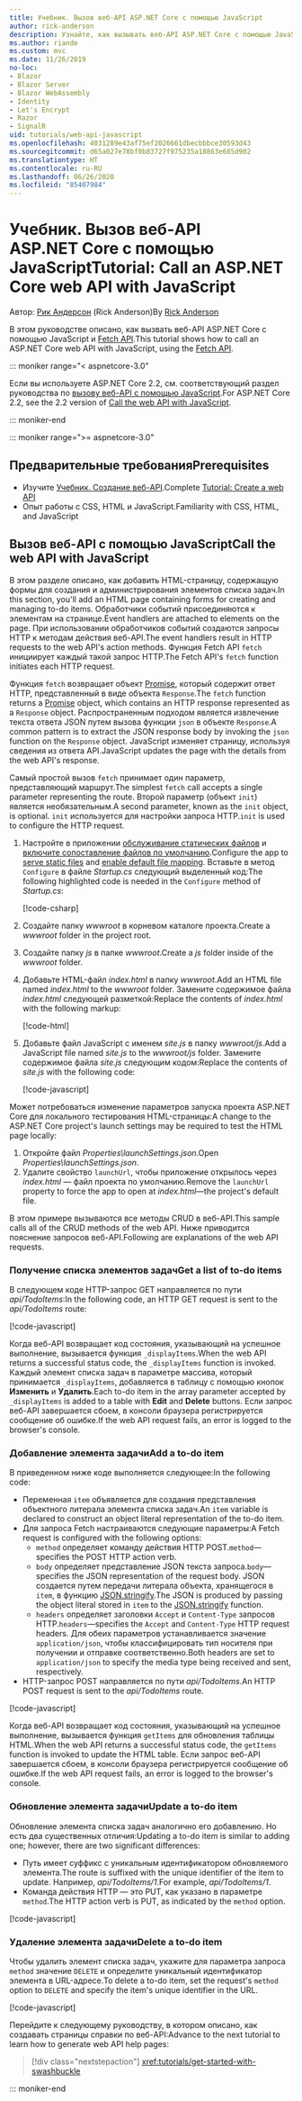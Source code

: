 ```yaml
---
title: Учебник. Вызов веб-API ASP.NET Core с помощью JavaScript
author: rick-anderson
description: Узнайте, как вызывать веб-API ASP.NET Core с помощью JavaScript.
ms.author: riande
ms.custom: mvc
ms.date: 11/26/2019
no-loc:
- Blazor
- Blazor Server
- Blazor WebAssembly
- Identity
- Let's Encrypt
- Razor
- SignalR
uid: tutorials/web-api-javascript
ms.openlocfilehash: 4031289e43af75ef2026661dbecbbbce30593d43
ms.sourcegitcommit: d65a027e78bf0b83727f975235a18863e685d902
ms.translationtype: HT
ms.contentlocale: ru-RU
ms.lasthandoff: 06/26/2020
ms.locfileid: "85407984"
---
```

# <a name="tutorial-call-an-aspnet-core-web-api-with-javascript"></a><span data-ttu-id="a2eae-103">Учебник. Вызов веб-API ASP.NET Core с помощью JavaScript</span><span class="sxs-lookup"><span data-stu-id="a2eae-103">Tutorial: Call an ASP.NET Core web API with JavaScript</span></span>

<span data-ttu-id="a2eae-104">Автор: [Рик Андерсон](https://twitter.com/RickAndMSFT) (Rick Anderson)</span><span class="sxs-lookup"><span data-stu-id="a2eae-104">By [Rick Anderson](https://twitter.com/RickAndMSFT)</span></span>

<span data-ttu-id="a2eae-105">В этом руководстве описано, как вызвать веб-API ASP.NET Core с помощью JavaScript и [Fetch API](https://developer.mozilla.org/docs/Web/API/Fetch_API).</span><span class="sxs-lookup"><span data-stu-id="a2eae-105">This tutorial shows how to call an ASP.NET Core web API with JavaScript, using the [Fetch API](https://developer.mozilla.org/docs/Web/API/Fetch_API).</span></span>

::: moniker range="< aspnetcore-3.0"

<span data-ttu-id="a2eae-106">Если вы используете ASP.NET Core 2.2, см. соответствующий раздел руководства по [вызову веб-API с помощью JavaScript](xref:tutorials/first-web-api#call-the-web-api-with-javascript).</span><span class="sxs-lookup"><span data-stu-id="a2eae-106">For ASP.NET Core 2.2, see the 2.2 version of [Call the web API with JavaScript](xref:tutorials/first-web-api#call-the-web-api-with-javascript).</span></span>

::: moniker-end

::: moniker range=">= aspnetcore-3.0"

## <a name="prerequisites"></a><span data-ttu-id="a2eae-107">Предварительные требования</span><span class="sxs-lookup"><span data-stu-id="a2eae-107">Prerequisites</span></span>

* <span data-ttu-id="a2eae-108">Изучите [Учебник. Создание веб-API](xref:tutorials/first-web-api).</span><span class="sxs-lookup"><span data-stu-id="a2eae-108">Complete [Tutorial: Create a web API](xref:tutorials/first-web-api)</span></span>
* <span data-ttu-id="a2eae-109">Опыт работы с CSS, HTML и JavaScript.</span><span class="sxs-lookup"><span data-stu-id="a2eae-109">Familiarity with CSS, HTML, and JavaScript</span></span>

## <a name="call-the-web-api-with-javascript"></a><span data-ttu-id="a2eae-110">Вызов веб-API с помощью JavaScript</span><span class="sxs-lookup"><span data-stu-id="a2eae-110">Call the web API with JavaScript</span></span>

<span data-ttu-id="a2eae-111">В этом разделе описано, как добавить HTML-страницу, содержащую формы для создания и администрирования элементов списка задач.</span><span class="sxs-lookup"><span data-stu-id="a2eae-111">In this section, you'll add an HTML page containing forms for creating and managing to-do items.</span></span> <span data-ttu-id="a2eae-112">Обработчики событий присоединяются к элементам на странице.</span><span class="sxs-lookup"><span data-stu-id="a2eae-112">Event handlers are attached to elements on the page.</span></span> <span data-ttu-id="a2eae-113">При использовании обработчиков событий создаются запросы HTTP к методам действия веб-API.</span><span class="sxs-lookup"><span data-stu-id="a2eae-113">The event handlers result in HTTP requests to the web API's action methods.</span></span> <span data-ttu-id="a2eae-114">Функция Fetch API `fetch` инициирует каждый такой запрос HTTP.</span><span class="sxs-lookup"><span data-stu-id="a2eae-114">The Fetch API's `fetch` function initiates each HTTP request.</span></span>

<span data-ttu-id="a2eae-115">Функция `fetch` возвращает объект [Promise](https://developer.mozilla.org/docs/Web/JavaScript/Reference/Global_Objects/Promise), который содержит ответ HTTP, представленный в виде объекта `Response`.</span><span class="sxs-lookup"><span data-stu-id="a2eae-115">The `fetch` function returns a [Promise](https://developer.mozilla.org/docs/Web/JavaScript/Reference/Global_Objects/Promise) object, which contains an HTTP response represented as a `Response` object.</span></span> <span data-ttu-id="a2eae-116">Распространенным подходом является извлечение текста ответа JSON путем вызова функции `json` в объекте `Response`.</span><span class="sxs-lookup"><span data-stu-id="a2eae-116">A common pattern is to extract the JSON response body by invoking the `json` function on the `Response` object.</span></span> <span data-ttu-id="a2eae-117">JavaScript изменяет страницу, используя сведения из ответа API.</span><span class="sxs-lookup"><span data-stu-id="a2eae-117">JavaScript updates the page with the details from the web API's response.</span></span>

<span data-ttu-id="a2eae-118">Самый простой вызов `fetch` принимает один параметр, представляющий маршрут.</span><span class="sxs-lookup"><span data-stu-id="a2eae-118">The simplest `fetch` call accepts a single parameter representing the route.</span></span> <span data-ttu-id="a2eae-119">Второй параметр (объект `init`) является необязательным.</span><span class="sxs-lookup"><span data-stu-id="a2eae-119">A second parameter, known as the `init` object, is optional.</span></span> <span data-ttu-id="a2eae-120">`init` используется для настройки запроса HTTP.</span><span class="sxs-lookup"><span data-stu-id="a2eae-120">`init` is used to configure the HTTP request.</span></span>

1. <span data-ttu-id="a2eae-121">Настройте в приложении [обслуживание статических файлов](/dotnet/api/microsoft.aspnetcore.builder.staticfileextensions.usestaticfiles#Microsoft_AspNetCore_Builder_StaticFileExtensions_UseStaticFiles_Microsoft_AspNetCore_Builder_IApplicationBuilder_) и [включите сопоставление файлов по умолчанию](/dotnet/api/microsoft.aspnetcore.builder.defaultfilesextensions.usedefaultfiles#Microsoft_AspNetCore_Builder_DefaultFilesExtensions_UseDefaultFiles_Microsoft_AspNetCore_Builder_IApplicationBuilder_).</span><span class="sxs-lookup"><span data-stu-id="a2eae-121">Configure the app to [serve static files](/dotnet/api/microsoft.aspnetcore.builder.staticfileextensions.usestaticfiles#Microsoft_AspNetCore_Builder_StaticFileExtensions_UseStaticFiles_Microsoft_AspNetCore_Builder_IApplicationBuilder_) and [enable default file mapping](/dotnet/api/microsoft.aspnetcore.builder.defaultfilesextensions.usedefaultfiles#Microsoft_AspNetCore_Builder_DefaultFilesExtensions_UseDefaultFiles_Microsoft_AspNetCore_Builder_IApplicationBuilder_).</span></span> <span data-ttu-id="a2eae-122">Вставьте в метод `Configure` в файле *Startup.cs* следующий выделенный код:</span><span class="sxs-lookup"><span data-stu-id="a2eae-122">The following highlighted code is needed in the `Configure` method of *Startup.cs*:</span></span>

    [!code-csharp[](first-web-api/samples/3.0/TodoApi/StartupJavaScript.cs?highlight=8-9&name=snippet_configure)]

1. <span data-ttu-id="a2eae-123">Создайте папку *wwwroot* в корневом каталоге проекта.</span><span class="sxs-lookup"><span data-stu-id="a2eae-123">Create a *wwwroot* folder in the project root.</span></span>

1. <span data-ttu-id="a2eae-124">Создайте папку *js* в папке *wwwroot*.</span><span class="sxs-lookup"><span data-stu-id="a2eae-124">Create a *js* folder inside of the *wwwroot* folder.</span></span>

1. <span data-ttu-id="a2eae-125">Добавьте HTML-файл *index.html* в папку *wwwroot*.</span><span class="sxs-lookup"><span data-stu-id="a2eae-125">Add an HTML file named *index.html* to the *wwwroot* folder.</span></span> <span data-ttu-id="a2eae-126">Замените содержимое файла *index.html* следующей разметкой:</span><span class="sxs-lookup"><span data-stu-id="a2eae-126">Replace the contents of *index.html* with the following markup:</span></span>

    [!code-html[](first-web-api/samples/3.0/TodoApi/wwwroot/index.html)]

1. <span data-ttu-id="a2eae-127">Добавьте файл JavaScript с именем *site.js* в папку *wwwroot/js*.</span><span class="sxs-lookup"><span data-stu-id="a2eae-127">Add a JavaScript file named *site.js* to the *wwwroot/js* folder.</span></span> <span data-ttu-id="a2eae-128">Замените содержимое файла *site.js* следующим кодом:</span><span class="sxs-lookup"><span data-stu-id="a2eae-128">Replace the contents of *site.js* with the following code:</span></span>

    [!code-javascript[](first-web-api/samples/3.0/TodoApi/wwwroot/js/site.js?name=snippet_SiteJs)]

<span data-ttu-id="a2eae-129">Может потребоваться изменение параметров запуска проекта ASP.NET Core для локального тестирования HTML-страницы:</span><span class="sxs-lookup"><span data-stu-id="a2eae-129">A change to the ASP.NET Core project's launch settings may be required to test the HTML page locally:</span></span>

1. <span data-ttu-id="a2eae-130">Откройте файл *Properties\launchSettings.json*.</span><span class="sxs-lookup"><span data-stu-id="a2eae-130">Open *Properties\launchSettings.json*.</span></span>
1. <span data-ttu-id="a2eae-131">Удалите свойство `launchUrl`, чтобы приложение открылось через *index.html* &mdash; файл проекта по умолчанию.</span><span class="sxs-lookup"><span data-stu-id="a2eae-131">Remove the `launchUrl` property to force the app to open at *index.html*&mdash;the project's default file.</span></span>

<span data-ttu-id="a2eae-132">В этом примере вызываются все методы CRUD в веб-API.</span><span class="sxs-lookup"><span data-stu-id="a2eae-132">This sample calls all of the CRUD methods of the web API.</span></span> <span data-ttu-id="a2eae-133">Ниже приводится пояснение запросов веб-API.</span><span class="sxs-lookup"><span data-stu-id="a2eae-133">Following are explanations of the web API requests.</span></span>

### <a name="get-a-list-of-to-do-items"></a><span data-ttu-id="a2eae-134">Получение списка элементов задач</span><span class="sxs-lookup"><span data-stu-id="a2eae-134">Get a list of to-do items</span></span>

<span data-ttu-id="a2eae-135">В следующем коде HTTP-запрос GET направляется по пути *api/TodoItems*:</span><span class="sxs-lookup"><span data-stu-id="a2eae-135">In the following code, an HTTP GET request is sent to the *api/TodoItems* route:</span></span>

[!code-javascript[](first-web-api/samples/3.0/TodoApi/wwwroot/js/site.js?name=snippet_GetItems)]

<span data-ttu-id="a2eae-136">Когда веб-API возвращает код состояния, указывающий на успешное выполнение, вызывается функция `_displayItems`.</span><span class="sxs-lookup"><span data-stu-id="a2eae-136">When the web API returns a successful status code, the `_displayItems` function is invoked.</span></span> <span data-ttu-id="a2eae-137">Каждый элемент списка задач в параметре массива, который принимается `_displayItems`, добавляется в таблицу с помощью кнопок **Изменить** и **Удалить**.</span><span class="sxs-lookup"><span data-stu-id="a2eae-137">Each to-do item in the array parameter accepted by `_displayItems` is added to a table with **Edit** and **Delete** buttons.</span></span> <span data-ttu-id="a2eae-138">Если запрос веб-API завершается сбоем, в консоли браузера регистрируется сообщение об ошибке.</span><span class="sxs-lookup"><span data-stu-id="a2eae-138">If the web API request fails, an error is logged to the browser's console.</span></span>

### <a name="add-a-to-do-item"></a><span data-ttu-id="a2eae-139">Добавление элемента задачи</span><span class="sxs-lookup"><span data-stu-id="a2eae-139">Add a to-do item</span></span>

<span data-ttu-id="a2eae-140">В приведенном ниже коде выполняется следующее:</span><span class="sxs-lookup"><span data-stu-id="a2eae-140">In the following code:</span></span>

* <span data-ttu-id="a2eae-141">Переменная `item` объявляется для создания представления объектного литерала элемента списка задач.</span><span class="sxs-lookup"><span data-stu-id="a2eae-141">An `item` variable is declared to construct an object literal representation of the to-do item.</span></span>
* <span data-ttu-id="a2eae-142">Для запроса Fetch настраиваются следующие параметры:</span><span class="sxs-lookup"><span data-stu-id="a2eae-142">A Fetch request is configured with the following options:</span></span>
  * <span data-ttu-id="a2eae-143">`method` определяет команду действия HTTP POST.</span><span class="sxs-lookup"><span data-stu-id="a2eae-143">`method`&mdash;specifies the POST HTTP action verb.</span></span>
  * <span data-ttu-id="a2eae-144">`body` определяет представление JSON текста запроса.</span><span class="sxs-lookup"><span data-stu-id="a2eae-144">`body`&mdash;specifies the JSON representation of the request body.</span></span> <span data-ttu-id="a2eae-145">JSON создается путем передачи литерала объекта, хранящегося в `item`, в функцию [JSON.stringify](https://developer.mozilla.org/docs/Web/JavaScript/Reference/Global_Objects/JSON/stringify).</span><span class="sxs-lookup"><span data-stu-id="a2eae-145">The JSON is produced by passing the object literal stored in `item` to the [JSON.stringify](https://developer.mozilla.org/docs/Web/JavaScript/Reference/Global_Objects/JSON/stringify) function.</span></span>
  * <span data-ttu-id="a2eae-146">`headers` определяет заголовки `Accept` и `Content-Type` запросов HTTP.</span><span class="sxs-lookup"><span data-stu-id="a2eae-146">`headers`&mdash;specifies the `Accept` and `Content-Type` HTTP request headers.</span></span> <span data-ttu-id="a2eae-147">Для обеих параметров устанавливается значение `application/json`, чтобы классифицировать тип носителя при получении и отправке соответственно.</span><span class="sxs-lookup"><span data-stu-id="a2eae-147">Both headers are set to `application/json` to specify the media type being received and sent, respectively.</span></span>
* <span data-ttu-id="a2eae-148">HTTP-запрос POST направляется по пути *api/TodoItems*.</span><span class="sxs-lookup"><span data-stu-id="a2eae-148">An HTTP POST request is sent to the *api/TodoItems* route.</span></span>

[!code-javascript[](first-web-api/samples/3.0/TodoApi/wwwroot/js/site.js?name=snippet_AddItem)]

<span data-ttu-id="a2eae-149">Когда веб-API возвращает код состояния, указывающий на успешное выполнение, вызывается функция `getItems` для обновления таблицы HTML.</span><span class="sxs-lookup"><span data-stu-id="a2eae-149">When the web API returns a successful status code, the `getItems` function is invoked to update the HTML table.</span></span> <span data-ttu-id="a2eae-150">Если запрос веб-API завершается сбоем, в консоли браузера регистрируется сообщение об ошибке.</span><span class="sxs-lookup"><span data-stu-id="a2eae-150">If the web API request fails, an error is logged to the browser's console.</span></span>

### <a name="update-a-to-do-item"></a><span data-ttu-id="a2eae-151">Обновление элемента задачи</span><span class="sxs-lookup"><span data-stu-id="a2eae-151">Update a to-do item</span></span>

<span data-ttu-id="a2eae-152">Обновление элемента списка задач аналогично его добавлению. Но есть два существенных отличия:</span><span class="sxs-lookup"><span data-stu-id="a2eae-152">Updating a to-do item is similar to adding one; however, there are two significant differences:</span></span>

* <span data-ttu-id="a2eae-153">Путь имеет суффикс с уникальным идентификатором обновляемого элемента.</span><span class="sxs-lookup"><span data-stu-id="a2eae-153">The route is suffixed with the unique identifier of the item to update.</span></span> <span data-ttu-id="a2eae-154">Например, *api/TodoItems/1*.</span><span class="sxs-lookup"><span data-stu-id="a2eae-154">For example, *api/TodoItems/1*.</span></span>
* <span data-ttu-id="a2eae-155">Команда действия HTTP — это PUT, как указано в параметре `method`.</span><span class="sxs-lookup"><span data-stu-id="a2eae-155">The HTTP action verb is PUT, as indicated by the `method` option.</span></span>

[!code-javascript[](first-web-api/samples/3.0/TodoApi/wwwroot/js/site.js?name=snippet_UpdateItem)]

### <a name="delete-a-to-do-item"></a><span data-ttu-id="a2eae-156">Удаление элемента задачи</span><span class="sxs-lookup"><span data-stu-id="a2eae-156">Delete a to-do item</span></span>

<span data-ttu-id="a2eae-157">Чтобы удалить элемент списка задач, укажите для параметра запроса `method` значение `DELETE` и определите уникальный идентификатор элемента в URL-адресе.</span><span class="sxs-lookup"><span data-stu-id="a2eae-157">To delete a to-do item, set the request's `method` option to `DELETE` and specify the item's unique identifier in the URL.</span></span>

[!code-javascript[](first-web-api/samples/3.0/TodoApi/wwwroot/js/site.js?name=snippet_DeleteItem)]

<span data-ttu-id="a2eae-158">Перейдите к следующему руководству, в котором описано, как создавать страницы справки по веб-API:</span><span class="sxs-lookup"><span data-stu-id="a2eae-158">Advance to the next tutorial to learn how to generate web API help pages:</span></span>

> [!div class="nextstepaction"]
> <xref:tutorials/get-started-with-swashbuckle>

::: moniker-end
